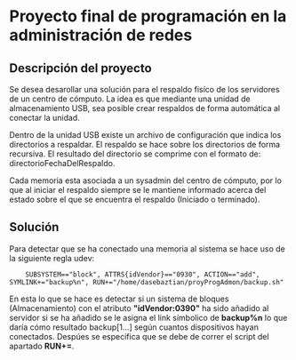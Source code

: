 # Proyecto final de programación en la administración de redes

## Descripción del proyecto

Se desea desarollar una solución para el respaldo fisíco de los servidores de un centro de cómputo. 
La idea es que mediante una unidad de almacenamiento USB, sea posible crear respaldos de forma automática al conectar la unidad.

Dentro de la unidad USB existe un archivo de configuración que indica los directorios a respaldar. 
El respaldo se hace sobre los directorios de forma recursiva. El resultado del directorio se comprime con el formato de: directorioFechaDelRespaldo.

Cada memoria esta asociada a un sysadmin del centro de cómputo, por lo que al iniciar el respaldo siempre se le mantiene informado 
acerca del estado sobre el que se encuentra el respaldo (Iniciado o terminado).



## Solución
Para detectar que se ha conectado una memoria al sistema se hace uso de la siguiente regla udev:

```udev
	SUBSYSTEM=="block", ATTRS{idVendor}=="0930", ACTION=="add", SYMLINK+="backup%n", RUN+="/home/dasebaztian/proyProgAdmon/backup.sh"
```

En esta lo que se hace es detectar si un sistema de bloques (Almacenamiento) con el atributo **"idVendor:0390"** ha sido añadido al servidor si se ha
añadido se le asigna el link símbolico de **backup%n** lo que daría cómo resultado backup[1...] según cuantos dispositivos hayan conectados. Despúes se
especifica que se debe de correr el script del apartado **RUN+=**. 
